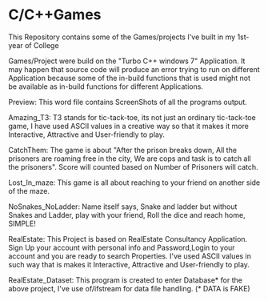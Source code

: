 # C/C++Games
This Repository contains some of the Games/projects I've built in my 1st-year of College

Games/Project were build on the "Turbo C++ windows 7" Application. It may happen that source code will produce an error trying to run on different Application
because some of the in-build functions that is used might not be available as in-build functions for different Applications.


Preview: This word file contains ScreenShots of all the programs output. 

Amazing_T3: T3 stands for tic-tack-toe, its not just an ordinary tic-tack-toe game, I have used ASCII values in a creative way so that it makes it more Interactive, Attractive and User-friendly to play.

CatchThem: The game is about "After the prison breaks down, All the prisoners are roaming free in the city, We are cops and task is to catch all the prisoners". Score will counted based on Number of Prisoners will catch.

Lost_In_maze: This game is all about reaching to your friend on another side of the maze.

NoSnakes_NoLadder: Name itself says, Snake and ladder but without Snakes and Ladder, play with your friend, Roll the dice and reach home, SIMPLE!

RealEstate: This Project is based on RealEstate Consultancy Application. Sign Up your account with personal info and Password,Login to your account and you are ready to search Properties. I've used ASCII values in such way that is makes it  Interactive, Attractive and User-friendly to play.

RealEstate_Dataset: This program is created to enter Database* for the above project, I've use of/ifstream for data file handling. (* DATA is FAKE) 




